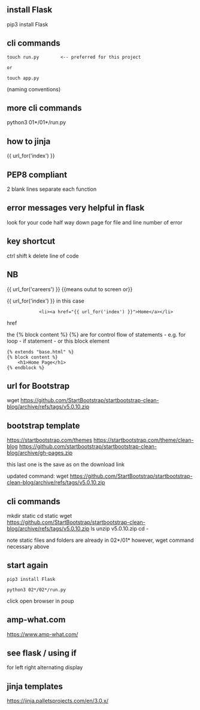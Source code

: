 ## install Flask
pip3 install Flask

## cli commands

```
touch run.py        <-- preferred for this project
```
    or

```
touch app.py
```


(naming conventions)


## more cli commands
python3 01*/01*/run.py

## how to jinja 
{{ url_for('index') }}

## PEP8 compliant
2 blank lines separate each function

## error messages very helpful in flask
look for your code half way down page 
for file and line number of error

## key shortcut
ctrl shift k
delete line of code

## NB
{{ url_for('careers') }}
{{means outut to screen or}}

{{ url_for('index') }}
in this case 

```
            <li><a href="{{ url_for('index') }}">Home</a></li>
```

href


the 
    {% block content %}
{%}
are for control flow of statements
    - e.g. for loop
    - if statement
    - or this block element

    {% extends "base.html" %}
    {% block content %}
        <h1>Home Page</h1>
    {% endblock %}


## url for Bootstrap
wget https://github.com/StartBootstrap/startbootstrap-clean-blog/archive/refs/tags/v5.0.10.zip

## bootstrap template
https://startbootstrap.com/themes
https://startbootstrap.com/theme/clean-blog
https://github.com/startbootstrap/startbootstrap-clean-blog/archive/gh-pages.zip

this last one is the save as on the download link


updated command:
wget https://github.com/StartBootstrap/startbootstrap-clean-blog/archive/refs/tags/v5.0.10.zip

## cli commands
mkdir static
cd static
wget https://github.com/StartBootstrap/startbootstrap-clean-blog/archive/refs/tags/v5.0.10.zip
ls
unzip v5.0.10.zip
cd -
<!-- last command takes us back to previous directory -->

note static files and folders are already in 02*/01*
however, wget command necessary above

## start again

```
pip3 install Flask
```

```
python3 02*/02*/run.py
```

click open browser in poup


## amp-what.com
https://www.amp-what.com/

## see flask / using if
for left right alternating display

## jinja templates
https://jinja.palletsprojects.com/en/3.0.x/